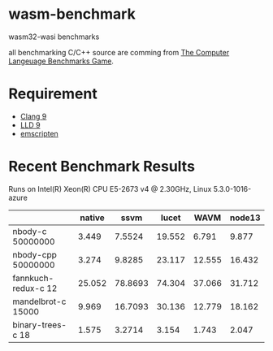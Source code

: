 # wasm-benchmark

wasm32-wasi benchmarks

all benchmarking C/C++ source are comming from [The Computer Langeuage Benchmarks Game](https://benchmarksgame-team.pages.debian.net/benchmarksgame/index.html).

# Requirement

* [Clang 9](https://clang.llvm.org/)
* [LLD 9](https://lld.llvm.org/)
* [emscripten](https://github.com/emscripten-core/emsdk)

# Recent Benchmark Results

Runs on Intel(R) Xeon(R) CPU E5-2673 v4 @ 2.30GHz, Linux 5.3.0-1016-azure

|                     | native | ssvm    | lucet  | WAVM   | node13 |
| ------------------- | ------ | ------- | ------ | ------ | ------ |
| nbody-c 50000000    | 3.449  | 7.5524  | 19.552 | 6.791  | 9.877  |
| nbody-cpp 50000000  | 3.274  | 9.8285  | 23.117 | 12.555 | 16.432 |
| fannkuch-redux-c 12 | 25.052 | 78.8693 | 74.304 | 37.066 | 31.712 |
| mandelbrot-c 15000  | 9.969  | 16.7093 | 30.136 | 12.779 | 18.162 |
| binary-trees-c 18   | 1.575  | 3.2714  | 3.154  | 1.743  | 2.047  |
